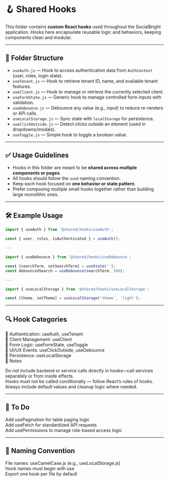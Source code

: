# 🪝 Shared Hooks

This folder contains **custom React hooks** used throughout the SocialBright application. Hooks here encapsulate reusable logic and behaviors, keeping components clean and modular.

---

## 📁 Folder Structure

- `useAuth.js` — Hook to access authentication data from `AuthContext` (user, roles, login state).
- `useTenant.js` — Hook to retrieve tenant ID, name, and available tenant features.
- `useClient.js` — Hook to manage or retrieve the currently selected client.
- `useFormState.js` — Generic hook to manage controlled form inputs with validation.
- `useDebounce.js` — Debounce any value (e.g., input) to reduce re-renders or API calls.
- `useLocalStorage.js` — Sync state with `localStorage` for persistence.
- `useClickOutside.js` — Detect clicks outside an element (used in dropdowns/modals).
- `useToggle.js` — Simple hook to toggle a boolean value.

---

## ✅ Usage Guidelines

- Hooks in this folder are meant to be **shared across multiple components or pages**.
- All hooks should follow the `useX` naming convention.
- Keep each hook focused on **one behavior or state pattern**.
- Prefer composing multiple small hooks together rather than building large monolithic ones.

---

## 🛠️ Example Usage

```js
import { useAuth } from '@shared/hooks/useAuth';

const { user, roles, isAuthenticated } = useAuth();

---

import { useDebounce } from '@shared/hooks/useDebounce';

const [searchTerm, setSearchTerm] = useState('');
const debouncedSearch = useDebounce(searchTerm, 500);

---

import { useLocalStorage } from '@shared/hooks/useLocalStorage';

const [theme, setTheme] = useLocalStorage('theme', 'light');
```

---

## 🔍 Hook Categories

🔐 Authentication: useAuth, useTenant  
👤 Client Management: useClient  
🧠 Form Logic: useFormState, useToggle  
🛑 UI/UX Events: useClickOutside, useDebounce  
💾 Persistence: useLocalStorage  
🚨 Notes  

Do not include backend or service calls directly in hooks—call services separately or from inside effects.  
Hooks must not be called conditionally — follow React’s rules of hooks.  
Always include default values and cleanup logic where needed.  

---

## 🔄 To Do

 Add usePagination for table paging logic  
 Add useFetch for standardized API requests  
 Add usePermissions to manage role-based access logic  

---

## 🧼 Naming Convention

File names: useCamelCase.js (e.g., useLocalStorage.js)  
Hook names must begin with use  
Export one hook per file by default  



